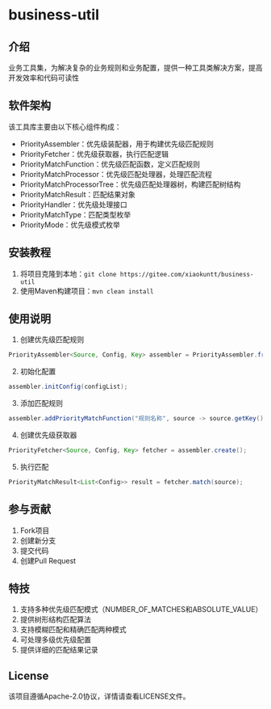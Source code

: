# business-util

## 介绍
业务工具集，为解决复杂的业务规则和业务配置，提供一种工具类解决方案，提高开发效率和代码可读性

## 软件架构
该工具库主要由以下核心组件构成：
- PriorityAssembler：优先级装配器，用于构建优先级匹配规则
- PriorityFetcher：优先级获取器，执行匹配逻辑
- PriorityMatchFunction：优先级匹配函数，定义匹配规则
- PriorityMatchProcessor：优先级匹配处理器，处理匹配流程
- PriorityMatchProcessorTree：优先级匹配处理器树，构建匹配树结构
- PriorityMatchResult：匹配结果对象
- PriorityHandler：优先级处理接口
- PriorityMatchType：匹配类型枚举
- PriorityMode：优先级模式枚举

## 安装教程
1. 将项目克隆到本地：`git clone https://gitee.com/xiaokuntt/business-util`
2. 使用Maven构建项目：`mvn clean install`

## 使用说明
1. 创建优先级匹配规则
```java
PriorityAssembler<Source, Config, Key> assembler = PriorityAssembler.from(Source.class, Config.class, Key.class);
```

2. 初始化配置
```java
assembler.initConfig(configList);
```

3. 添加匹配规则
```java
assembler.addPriorityMatchFunction("规则名称", source -> source.getKey(), config -> config.getKey());
```

4. 创建优先级获取器
```java
PriorityFetcher<Source, Config, Key> fetcher = assembler.create();
```

5. 执行匹配
```java
PriorityMatchResult<List<Config>> result = fetcher.match(source);
```

## 参与贡献
1. Fork项目
2. 创建新分支
3. 提交代码
4. 创建Pull Request

## 特技
1. 支持多种优先级匹配模式（NUMBER_OF_MATCHES和ABSOLUTE_VALUE）
2. 提供树形结构匹配算法
3. 支持模糊匹配和精确匹配两种模式
4. 可处理多级优先级配置
5. 提供详细的匹配结果记录

## License
该项目遵循Apache-2.0协议，详情请查看LICENSE文件。